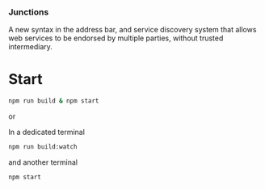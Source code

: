 ### Junctions

A new syntax in the address bar, and service discovery system that allows web services to be endorsed by multiple parties, without trusted intermediary.


# Start

```sh
npm run build & npm start
```
or

In a dedicated terminal
```sh
npm run build:watch
```
and another terminal
```sh
npm start
```